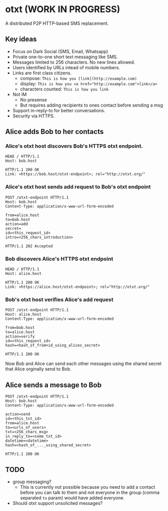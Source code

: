 # otxt (WORK IN PROGRESS)

A distributed P2P HTTP-based SMS replacement.

## Key ideas
* Focus on Dark Social (SMS, Email, Whatsapp)
* Private one-to-one short text messaging like SMS.
* Messages limited to 256 characters. No new lines allowed.
* Users identified by URLs intead of mobile numbers.
* Links are first class citizens.
    * compose: `This is how you [link](http://example.com)`
    * display: `This is how you <a href="http://example.com">link</a>`
    * characters counted: `This is how you link`
* Not IM
    * No presense
    * But requires adding recipients to ones contact before sending a msg
* Support in-reply-to for better conversations.
* Security via HTTPS.


## Alice adds Bob to her contacts

### Alice's otxt host discovers Bob's HTTPS otxt endpoint.

```http
HEAD / HTTP/1.1
Host: bob.host
```

```http
HTTP/1.1 200 OK
Link: <https://bob.host/otxt-endpoint>; rel="http://otxt.org/"
```


### Alice's otxt host sends add request to Bob's otxt endpoint

```http
POST /otxt-endpoint HTTP/1.1
Host: bob.host
Content-Type: application/x-www-url-form-encoded

from=alice.host
to=bob.host
action=add
secret=
id=<this_request_id>
intro=<256_chars_introduction>
```

```http
HTTP/1.1 202 Accepted
```


### Bob discovers Alice's HTTPS otxt endpoint


```http
HEAD / HTTP/1.1
Host: alice.host
```

```http
HTTP/1.1 200 OK
Link: <https://alice.host/otxt-endpoint>; rel="http://otxt.org/"
```

### Bob's otxt host verifies Alice's add request

```http
POST /otxt-endpoint HTTP/1.1
Host: alice.host
Content-Type: application/x-www-url-form-encoded

from=bob.host
to=alice.host
action=verify
id=<this_request_id>
hash=<hash_of_from+id_using_alices_secret>
```

```http
HTTP/1.1 200 OK
```

Now Bob and Alice can send each other messages using the shared secret that Alice orginally send to Bob.

## Alice sends a message to Bob

```http
POST /otxt-endpoint HTTP/1.1
Host: bob.host
Content-Type: application/x-www-url-form-encoded

action=send
id=<this_txt_id>
from=alice.host
to=<urls_of_users>
txt=<256_chars_msg>
in_reply_to=<some_txt_id>
datetime=<datetime>
hash=<hash_of_..._using_shared_secret>
```

```http
HTTP/1.1 200 OK
```

## TODO
* group messaging?
   * This is currently not possible because you need to add a contact before you can talk to them and not everyone in the group (comma separated `to` param) would have added everyone.
* Should otxt support unsolicited messages?
